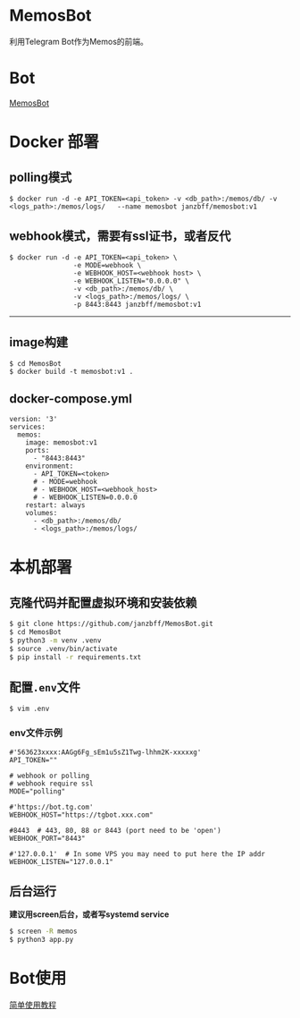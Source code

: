 # MemosBot
利用Telegram Bot作为Memos的前端。
# Bot
[MemosBot](https://t.me/memos_self_bot)

# Docker 部署

## polling模式
```
$ docker run -d -e API_TOKEN=<api_token> -v <db_path>:/memos/db/ -v <logs_path>:/memos/logs/   --name memosbot janzbff/memosbot:v1  
```
## webhook模式，需要有ssl证书，或者反代
```
$ docker run -d -e API_TOKEN=<api_token> \
                -e MODE=webhook \
                -e WEBHOOK_HOST=<webhook host> \
                -e WEBHOOK_LISTEN="0.0.0.0" \
                -v <db_path>:/memos/db/ \
                -v <logs_path>:/memos/logs/ \
                -p 8443:8443 janzbff/memosbot:v1
```
---

## image构建
```
$ cd MemosBot
$ docker build -t memosbot:v1 .
```
## docker-compose.yml
```
version: '3'
services:
  memos:
    image: memosbot:v1
    ports:
      - "8443:8443"
    environment:
      - API_TOKEN=<token>
      # - MODE=webhook
      # - WEBHOOK_HOST=<webhook_host>
      # - WEBHOOK_LISTEN=0.0.0.0
    restart: always
    volumes:
      - <db_path>:/memos/db/
      - <logs_path>:/memos/logs/
```
# 本机部署
## 克隆代码并配置虚拟环境和安装依赖
```bash
$ git clone https://github.com/janzbff/MemosBot.git
$ cd MemosBot
$ python3 -m venv .venv
$ source .venv/bin/activate
$ pip install -r requirements.txt
```

## 配置`.env`文件
```bash
$ vim .env
```
### env文件示例
```
#'563623xxxx:AAGg6Fg_sEm1u5sZ1Twg-lhhm2K-xxxxxg'
API_TOKEN="" 

# webhook or polling 
# webhook require ssl
MODE="polling"

#'https://bot.tg.com'
WEBHOOK_HOST="https://tgbot.xxx.com"

#8443  # 443, 80, 88 or 8443 (port need to be 'open')
WEBHOOK_PORT="8443"

#'127.0.0.1'  # In some VPS you may need to put here the IP addr
WEBHOOK_LISTEN="127.0.0.1"    
```

## 后台运行
**建议用screen后台，或者写systemd service**
```bash
$ screen -R memos
$ python3 app.py
```

# Bot使用
[简单使用教程](https://blog.529213.xyz/article/memos-bot)